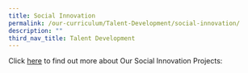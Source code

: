 ```yaml
---
title: Social Innovation
permalink: /our-curriculum/Talent-Development/social-innovation/
description: ""
third_nav_title: Talent Development
---
```

Click [here](https://moe-cedargirlssec-staging.netlify.app/centre-for-social-innovation/incubating-spaces/our-social-innovation-projects/) to find out more about Our Social Innovation Projects:

